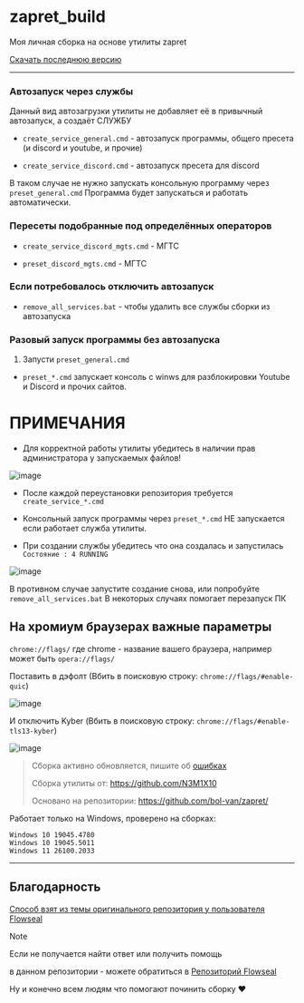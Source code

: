 # zapret_build

Моя личная сборка на основе утилиты zapret

[Скачать последнюю версию](https://github.com/N3M1X10/zapret_build/releases)

---

### Автозапуск через службы

Данный вид автозагрузки утилиты не добавляет её в привычный автозапуск, а создаёт СЛУЖБУ

- `create_service_general.cmd` - автозапуск программы, общего пресета (и discord и youtube, и прочие)

- `create_service_discord.cmd` - автозапуск пресета для discord


В таком случае не нужно запускать консольную программу через `preset_general.cmd`
Программа будет запускаться и работать автоматически.


### Пересеты подобранные под определённых операторов
- `create_service_discord_mgts.cmd` - МГТС

- `preset_discord_mgts.cmd` - МГТС


### Если потребовалось отключить автозапуск

- `remove_all_services.bat` - чтобы удалить все службы сборки из автозапуска


### Разовый запуск программы без автозапуска

1. Запусти `preset_general.cmd`

- `preset_*.cmd` запускает консоль с winws для разблокировки Youtube и Discord и прочих сайтов.


# ПРИМЕЧАНИЯ

- Для корректной работы утилиты убедитесь в наличии прав администратора у запускаемых файлов!

![image](https://github.com/user-attachments/assets/5d9cc6fc-aa53-4966-9fc3-87585d9d8b3c)

- После каждой переустановки репозитория требуется `create_service_*.cmd`
- Консольный запуск программы через `preset_*.cmd` НЕ запускается если работает служба утилиты.

- При создании службы убедитесь что она создалась и запустилась
`Состояние : 4 RUNNING`

![image](https://github.com/user-attachments/assets/360ef9a5-626b-4de1-93ef-0efda752562b)

В противном случае запустите создание снова, или попробуйте `remove_all_services.bat`
В некоторых случаях помогает перезапуск ПК

## На хромиум браузерах важные параметры

`chrome://flags/` где chrome - название вашего браузера, например может быть `opera://flags/`

Поставить в дэфолт (Вбить в поисковую строку: `chrome://flags/#enable-quic`)

![image](https://github.com/user-attachments/assets/f9f5a2b4-790a-48ae-8747-0047370835c7)


И отключить Kyber (Вбить в поисковую строку: `chrome://flags/#enable-tls13-kyber`)

![image](https://github.com/user-attachments/assets/0f2f0c45-795e-425b-bb35-7d87b3ce5b5f)

> Сборка активно обновляется, пишите об [ошибках](https://github.com/N3M1X10/zapret_build/issues)
> 
> Сборка утилиты от: https://github.com/N3M1X10
> 
> Основано на репозитории: https://github.com/bol-van/zapret/
>

Работает только на Windows, проверено на сборках:
```
Windows 10 19045.4780
Windows 10 19045.5011
Windows 11 26100.2033
```

---

## Благодарность

[Способ взят из темы оригинального репозитория у пользователя Flowseal](https://github.com/bol-van/zapret/issues/455#issuecomment-2400503770)

> [!NOTE]
> Если не получается найти ответ или получить помощь
>
> в данном репозитории - можете обратиться в [Репозиторий Flowseal](https://github.com/Flowseal/zapret-discord-youtube) 

Ну и конечно всем людям что помогают починить сборку ❤
